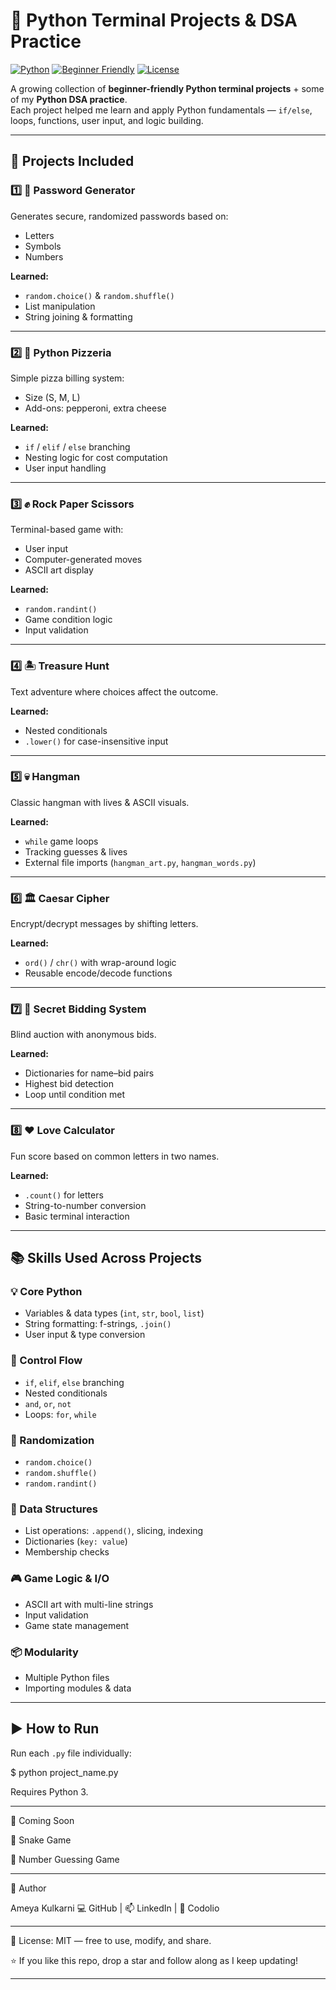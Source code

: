 # 🐍 Python Terminal Projects & DSA Practice

[![Python](https://img.shields.io/badge/python-3.x-blue)]()
[![Beginner Friendly](https://img.shields.io/badge/beginner-friendly-brightgreen)]()
[![License](https://img.shields.io/badge/license-MIT-orange)]()

A growing collection of **beginner-friendly Python terminal projects** + some of my **Python DSA practice**.  
Each project helped me learn and apply Python fundamentals — `if/else`, loops, functions, user input, and logic building.

---

## 📁 Projects Included

### 1️⃣ 🔐 Password Generator
Generates secure, randomized passwords based on:
- Letters
- Symbols
- Numbers

**Learned:**
- `random.choice()` & `random.shuffle()`
- List manipulation
- String joining & formatting

---

### 2️⃣ 🍕 Python Pizzeria
Simple pizza billing system:
- Size (S, M, L)
- Add-ons: pepperoni, extra cheese

**Learned:**
- `if` / `elif` / `else` branching
- Nesting logic for cost computation
- User input handling

---

### 3️⃣ ✊ Rock Paper Scissors
Terminal-based game with:
- User input
- Computer-generated moves
- ASCII art display

**Learned:**
- `random.randint()`
- Game condition logic
- Input validation

---

### 4️⃣ 🏝️ Treasure Hunt
Text adventure where choices affect the outcome.

**Learned:**
- Nested conditionals
- `.lower()` for case-insensitive input

---

### 5️⃣ 💀 Hangman
Classic hangman with lives & ASCII visuals.

**Learned:**
- `while` game loops
- Tracking guesses & lives
- External file imports (`hangman_art.py`, `hangman_words.py`)

---

### 6️⃣ 🏛️ Caesar Cipher
Encrypt/decrypt messages by shifting letters.

**Learned:**
- `ord()` / `chr()` with wrap-around logic
- Reusable encode/decode functions

---

### 7️⃣ 🧾 Secret Bidding System
Blind auction with anonymous bids.

**Learned:**
- Dictionaries for name–bid pairs
- Highest bid detection
- Loop until condition met

---

### 8️⃣ ❤️ Love Calculator
Fun score based on common letters in two names.

**Learned:**
- `.count()` for letters
- String-to-number conversion
- Basic terminal interaction

---

## 📚 Skills Used Across Projects

### 💡 Core Python
- Variables & data types (`int`, `str`, `bool`, `list`)
- String formatting: f-strings, `.join()`
- User input & type conversion

### 🔁 Control Flow
- `if`, `elif`, `else` branching
- Nested conditionals
- `and`, `or`, `not`
- Loops: `for`, `while`

### 🔀 Randomization
- `random.choice()`
- `random.shuffle()`
- `random.randint()`

### 🧩 Data Structures
- List operations: `.append()`, slicing, indexing
- Dictionaries (`key: value`)
- Membership checks

### 🎮 Game Logic & I/O
- ASCII art with multi-line strings
- Input validation
- Game state management

### 📦 Modularity
- Multiple Python files
- Importing modules & data

---

## ▶️ How to Run
Run each `.py` file individually:

$ python project_name.py

Requires Python 3.


---

🔧 Coming Soon

🐍 Snake Game

🧠 Number Guessing Game



---

👤 Author

Ameya Kulkarni
💻 GitHub | 📫 LinkedIn | 🎯 Codolio


---

📜 License: MIT — free to use, modify, and share.

⭐ If you like this repo, drop a star and follow along as I keep updating!

---

